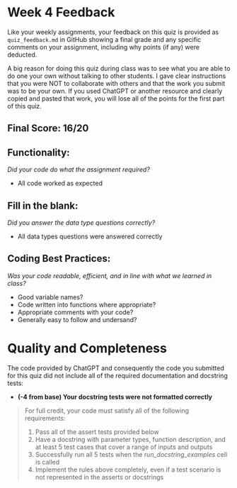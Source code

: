 # Week 4 Feedback
Like your weekly assignments, your feedback on this quiz is provided as `quiz_feedback.md` in GitHub showing a final grade and any specific comments on your assignment, including why points (if any) were deducted.

A big reason for doing this quiz during class was to see what you are able to do one your own without talking to other students. I gave clear instructions that you were NOT to collaborate with others and that the work you submit was to be your own.  If you used ChatGPT or another resource and clearly copied and pasted that work, you will lose all of the points for the first part of this quiz.

## Final Score: 16/20

## Functionality: 
_Did your code do what the assignment required?_
* All code worked as expected

## Fill in the blank:
_Did you answer the data type questions correctly?_
* All data types questions were answered correctly

## Coding Best Practices:
_Was your code readable, efficient, and in line with what we learned in class?_
* Good variable names?
* Code written into functions where appropriate?
* Appropriate comments with your code?
* Generally easy to follow and undersand?
# Quality and Completeness

The code provided by ChatGPT and consequently the code you submitted for this quiz did not include all of the required documentation and docstring tests:
* **(-4 from base) Your docstring tests were not formatted correctly**

> For full credit, your code must satisfy all of the following requirements:
> 1. Pass all of the assert tests provided below
> 2. Have a docstring with parameter types, function description, and at least 5 test cases that cover a range of inputs and outputs
> 3. Successfully run all 5 tests when the *run_docstring_examples* cell is called
> 4. Implement the rules above completely, even if a test scenario is not represented in the asserts or docstrings
